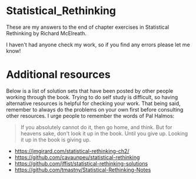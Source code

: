 # Statistical_Rethinking
These are my answers to the end of chapter exercises in Statistical Rethinking by Richard McElreath.  
  
I haven't had anyone check my work, so if you find any errors please let me know!


# Additional resources
Below is a list of solution sets that have been posted by other people working through the book. Trying to do self study is difficult, so having alternative resources is helpful for checking your work. That being said, remember to always do the problems on your own first before consulting other resources. I urge people to remember the words of Pal Halmos:
> If you absolutely cannot do it, then go home, and think. But for heavens sake, don't look it up in the book. Until you give up. Looking it up in the book is giving up.

* https://jmgirard.com/statistical-rethinking-ch2/
* https://github.com/cavaunpeu/statistical-rethinking
* https://github.com/jffist/statistical-rethinking-solutions
* https://github.com/tmastny/Statistical-Rethinking-Notes

